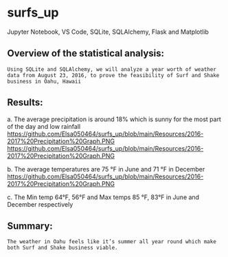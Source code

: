 # surfs_up
Jupyter Notebook, VS Code, SQLite, SQLAlchemy, Flask and Matplotlib
## Overview of the statistical analysis:
	Using SQLite and SQLAlchemy, we will analyze a year worth of weather data from August 23, 2016, to prove the feasibility of Surf and Shake business in Oahu, Hawaii 
## Results:
a.	The average precipitation is around 18% which is sunny for the most part of the day and low rainfall
https://github.com/Elsa050464/surfs_up/blob/main/Resources/2016-2017%20Precipitation%20Graph.PNG https://github.com/Elsa050464/surfs_up/blob/main/Resources/2016-2017%20Precipitation%20Graph.PNG

b.	The average temperatures are 75 °F in June and 71 °F in December
https://github.com/Elsa050464/surfs_up/blob/main/Resources/2016-2017%20Precipitation%20Graph.PNG 


c.	The Min temp 64°F, 56°F and Max temps 85 °F, 83°F in June and December respectively

## Summary:
	The weather in Oahu feels like it’s summer all year round which make both Surf and Shake business viable.  


